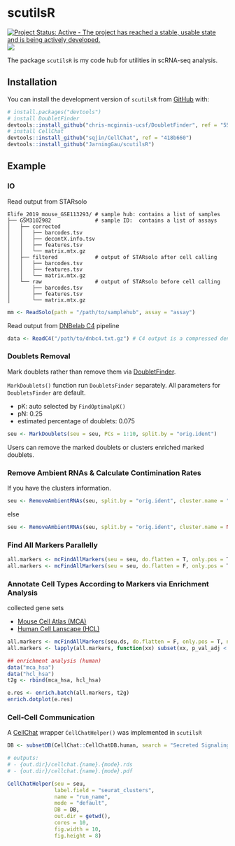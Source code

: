 
# scutilsR

[![Project Status: Active - The project has reached a stable, usable
state and is being actively
developed.](http://www.repostatus.org/badges/latest/active.svg)](http://www.repostatus.org/#active)
[![](https://img.shields.io/badge/devel%20version-0.1.0-green.svg)](https://github.com/jarninggau/scutilsR)

The package `scutilsR` is my code hub for utilities in scRNA-seq
analysis.

## Installation

You can install the development version of `scutilsR` from
[GitHub](https://github.com/) with:

``` r
# install.packages("devtools")
# install DoubletFinder
devtools::install_github("chris-mcginnis-ucsf/DoubletFinder", ref = "554097b")
# install CellChat
devtools::install_github("sqjin/CellChat", ref = "418b660")
devtools::install_github("JarningGau/scutilsR")
```

## Example

### IO

Read output from STARsolo

    Elife_2019_mouse_GSE113293/ # sample hub: contains a list of samples
    ├── GSM3102982              # sample ID:  contains a list of assays
    │   ├── corrected
    │   │   ├── barcodes.tsv
    │   │   ├── decontX.info.tsv
    │   │   ├── features.tsv
    │   │   └── matrix.mtx.gz
    │   ├── filtered            # output of STARsolo after cell calling
    │   │   ├── barcodes.tsv
    │   │   ├── features.tsv
    │   │   └── matrix.mtx.gz
    │   └── raw                 # output of STARsolo before cell calling
    │       ├── barcodes.tsv
    │       ├── features.tsv
    │       └── matrix.mtx.gz

``` r
mm <- ReadSolo(path = "/path/to/samplehub", assay = "assay")
```

Read output from [DNBelab
C4](https://github.com/MGI-tech-bioinformatics/DNBelab_C_Series_scRNA-analysis-software)
pipeline

``` r
data <- ReadC4("/path/to/dnbc4.txt.gz") # C4 output is a compressed dense matrix
```

### Doublets Removal

Mark doublets rather than remove them via
[DoubletFinder](https://github.com/chris-mcginnis-ucsf/DoubletFinder).

`MarkDoublets()` function run `DoubletsFinder` separately. All
parameters for `DoubletsFinder` are default.

- pK: auto selected by `FindOptimalpK()`
- pN: 0.25
- estimated percentage of doublets: 0.075

``` r
seu <- MarkDoublets(seu = seu, PCs = 1:10, split.by = "orig.ident")
```

Users can remove the marked doublets or clusters enriched marked
doublets.

### Remove Ambient RNAs & Calculate Contimination Rates

If you have the clusters information.

``` r
seu <- RemoveAmbientRNAs(seu, split.by = "orig.ident", cluster.name = "seurat_clusters")
```

else

``` r
seu <- RemoveAmbientRNAs(seu, split.by = "orig.ident", cluster.name = NULL)
```

### Find All Markers Parallelly

``` r
all.markers <- mcFindAllMarkers(seu = seu, do.flatten = T, only.pos = T, n.cores = 10) # returns a data.frame
all.markers <- mcFindAllMarkers(seu = seu, do.flatten = F, only.pos = T, n.cores = 10) # returns a list
```

### Annotate Cell Types According to Markers via Enrichment Analysis

collected gene sets

- [Mouse Cell Atlas (MCA)](https://doi.org/10.1016/j.cell.2018.02.001)
- [Human Cell Lanscape (HCL)](https://doi.org/10.1038/s41586-020-2157-4)

``` r
all.markers <- mcFindAllMarkers(seu.ds, do.flatten = F, only.pos = T, n.cores = 20)
all.markers <- lapply(all.markers, function(xx) subset(xx, p_val_adj < 1e-10 & avg_log2FC > log2(2))$Gene.name.uniq)

## enrichment analysis (human)
data("mca_hsa")
data("hcl_hsa")
t2g <- rbind(mca_hsa, hcl_hsa)

e.res <- enrich.batch(all.markers, t2g)
enrich.dotplot(e.res)
```

### Cell-Cell Communication

A [CellChat](https://github.com/sqjin/CellChat) wrapper
`CellChatHelper()` was implemented in `scutilsR`

``` r
DB <- subsetDB(CellChat::CellChatDB.human, search = "Secreted Signaling")

# outputs:
# - {out.dir}/cellchat.{name}.{mode}.rds
# - {out.dir}/cellchat.{name}.{mode}.pdf

CellChatHelper(seu = seu, 
               label.field = "seurat_clusters", 
               name = "run_name", 
               mode = "default", 
               DB = DB, 
               out.dir = getwd(), 
               cores = 10, 
               fig.width = 10, 
               fig.height = 8)
```
